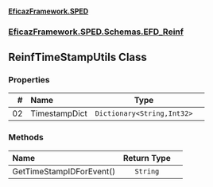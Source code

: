 #### [EficazFramework.SPED](EficazFrameworkSPED.md 'EficazFramework SPED')
### [EficazFramework.SPED.Schemas.EFD_Reinf](EficazFramework.SPED.Schemas.EFD_Reinf.md 'EficazFramework.SPED.Schemas.EFD_Reinf')

## ReinfTimeStampUtils Class
### Properties

| # | Name | Type | |
| ---: | :--- | :---: | :--- |
| 02 | TimestampDict | `Dictionary<String,Int32>` |  |
### Methods

| Name | Return Type | |
| :--- | :---: | :--- |
| GetTimeStampIDForEvent() | `String` |  |
